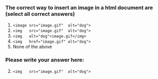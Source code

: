 ### The correct way to insert an image in a html document are (select all correct answers)

1. `<image src="image.gif"  alt="dog">`
2. `<img   src="image.gif"  alt="dog">`
3. `<img   alt="dog">image.gif</img>`
4. `<img   href="image.gif" alt="dog">`
5. None of the above


### Please write your answer here:

2. `<img   src="image.gif"  alt="dog">`


